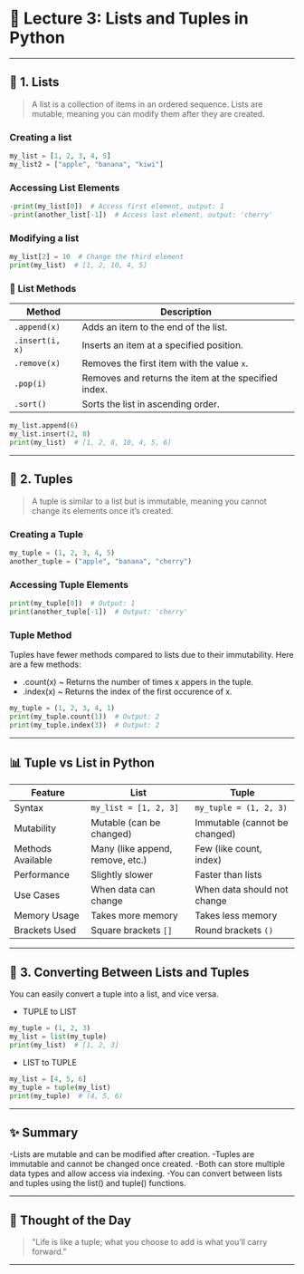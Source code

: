 # 🧵 Lecture 3: Lists and Tuples in Python

---

## 📌 1. Lists
>A list is a collection of items in an ordered sequence. Lists are mutable, meaning you can modify them after they are created.
### Creating a list 
```python
my_list = [1, 2, 3, 4, 5]
my_list2 = ["apple", "banana", "kiwi"]
```
### Accessing List Elements
```python
-print(my_list[0])  # Access first element, output: 1
-print(another_list[-1])  # Access last element, output: 'cherry'
```
### Modifying a list
```python
my_list[2] = 10  # Change the third element
print(my_list)  # [1, 2, 10, 4, 5]
```
### 🧰 List Methods

| Method         | Description                                       |
|----------------|---------------------------------------------------|
| `.append(x)`   | Adds an item to the end of the list.              |
| `.insert(i, x)`| Inserts an item at a specified position.          |
| `.remove(x)`   | Removes the first item with the value `x`.        |
| `.pop(i)`      | Removes and returns the item at the specified index. |
| `.sort()`      | Sorts the list in ascending order.                |
```python
my_list.append(6)
my_list.insert(2, 8)
print(my_list)  # [1, 2, 8, 10, 4, 5, 6]
```

---

## 📍 2. Tuples
>A tuple is similar to a list but is immutable, meaning you cannot change its elements once it’s created.
### Creating a Tuple
```python
my_tuple = (1, 2, 3, 4, 5)
another_tuple = ("apple", "banana", "cherry")
```
### Accessing Tuple Elements 
```python
print(my_tuple[0])  # Output: 1
print(another_tuple[-1])  # Output: 'cherry'
```
### Tuple Method
Tuples have fewer methods compared to lists due to their immutability. Here are a few methods:
- .count(x) ~ Returns the number of times x appers in the tuple.
- .index(x) ~ Returns the index of the first occurence of x.
```python
my_tuple = (1, 2, 3, 4, 1)
print(my_tuple.count(1))  # Output: 2
print(my_tuple.index(3))  # Output: 2
```

---

## 📊 Tuple vs List in Python

| Feature           | List                             | Tuple                           |
|------------------|----------------------------------|---------------------------------|
| Syntax           | `my_list = [1, 2, 3]`            | `my_tuple = (1, 2, 3)`          |
| Mutability       | Mutable (can be changed)         | Immutable (cannot be changed)  |
| Methods Available| Many (like append, remove, etc.) | Few (like count, index)         |
| Performance      | Slightly slower                  | Faster than lists               |
| Use Cases        | When data can change             | When data should not change     |
| Memory Usage     | Takes more memory                | Takes less memory               |
| Brackets Used    | Square brackets `[]`             | Round brackets `()`             |

---

## 🔁 3. Converting Between Lists and Tuples
You can easily convert a tuple into a list, and vice versa.
- TUPLE to LIST
```python
my_tuple = (1, 2, 3)
my_list = list(my_tuple)
print(my_list)  # [1, 2, 3]
```
- LIST to TUPLE
```python
my_list = [4, 5, 6]
my_tuple = tuple(my_list)
print(my_tuple)  # (4, 5, 6)
```

---

## ✨ Summary
-Lists are mutable and can be modified after creation.
-Tuples are immutable and cannot be changed once created.
-Both can store multiple data types and allow access via indexing.
-You can convert between lists and tuples using the list() and tuple() functions.

---

## 💬 Thought of the Day
>"Life is like a tuple; what you choose to add is what you’ll carry forward."

---



